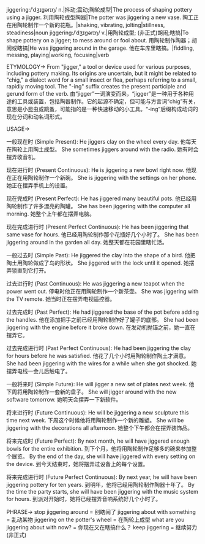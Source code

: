 jiggering:/ˈdʒɪɡərɪŋ/
n.|抖动;震动;陶轮成型|The process of shaping pottery using a jigger. 利用陶轮成型陶器|The potter was jiggering a new vase. 陶工正在用陶轮制作一个新的花瓶。|shaking, vibrating, jolting|stillness, steadiness|noun
jiggering:/ˈdʒɪɡərɪŋ/
v.|用陶轮成型; (非正式)胡闹;瞎搞|To shape pottery on a jigger; to mess around or fool about.  用陶轮制作陶器；胡闹或瞎搞|He was jiggering around in the garage. 他在车库里瞎搞。|fiddling, messing, playing|working, focusing|verb

ETYMOLOGY->
From "jigger," a tool or device used for various purposes, including pottery making.  Its origins are uncertain, but it might be related to "chig," a dialect word for a small insect or flea, perhaps referring to a small, rapidly moving tool.  The "-ing" suffix creates the present participle and gerund form of the verb. 由“jigger”一词演变而来，“jigger”是一种用于各种用途的工具或装置，包括陶器制作。它的起源不确定，但可能与方言词“chig”有关，意思是小昆虫或跳蚤，可能指的是一种快速移动的小工具。“-ing”后缀构成动词的现在分词和动名词形式。


USAGE->

一般现在时 (Simple Present):
He jiggers clay on the wheel every day.  他每天在陶轮上用陶土成型。
She sometimes jiggers around with the radio. 她有时会摆弄收音机。

现在进行时 (Present Continuous):
He is jiggering a new bowl right now. 他现在正在用陶轮制作一个新碗。
She is jiggering with the settings on her phone.  她正在摆弄手机上的设置。

现在完成时 (Present Perfect):
He has jiggered many beautiful pots. 他已经用陶轮制作了许多漂亮的陶罐。
She has been jiggering with the computer all morning. 她整个上午都在摆弄电脑。

现在完成进行时 (Present Perfect Continuous):
He has been jiggering that same vase for hours. 他已经用陶轮制作那个花瓶好几个小时了。
She has been jiggering around in the garden all day. 她整天都在花园里瞎忙活。

一般过去时 (Simple Past):
He jiggered the clay into the shape of a bird. 他把陶土用陶轮做成了鸟的形状。
She jiggered with the lock until it opened. 她摆弄锁直到它打开。

过去进行时 (Past Continuous):
He was jiggering a new teapot when the power went out.  停电时他正在用陶轮制作一个新茶壶。
She was jiggering with the TV remote.  她当时正在摆弄电视遥控器。

过去完成时 (Past Perfect):
He had jiggered the base of the pot before adding the handles.  他在添加把手之前已经用陶轮制作好了罐子的底部。
She had been jiggering with the engine before it broke down. 在发动机抛锚之前，她一直在摆弄它。


过去完成进行时 (Past Perfect Continuous):
He had been jiggering the clay for hours before he was satisfied. 他花了几个小时用陶轮制作陶土才满意。
She had been jiggering with the wires for a while when she got shocked. 她摆弄电线一会儿后触电了。

一般将来时 (Simple Future):
He will jigger a new set of plates next week. 他下周将用陶轮制作一套新的盘子。
She will jigger around with the new software tomorrow. 她明天会摆弄一下新软件。


将来进行时 (Future Continuous):
He will be jiggering a new sculpture this time next week.  下周这个时候他将用陶轮制作一个新的雕塑。
She will be jiggering with the decorations all afternoon.  她整个下午都会在摆弄装饰品。


将来完成时 (Future Perfect):
By next month, he will have jiggered enough bowls for the entire exhibition. 到下个月，他将用陶轮制作足够多的碗来参加整个展览。
By the end of the day, she will have jiggered with every setting on the device. 到今天结束时，她将摆弄过设备上的每个设置。


将来完成进行时 (Future Perfect Continuous):
By next year, he will have been jiggering pottery for ten years. 到明年，他将已经用陶轮制作陶器十年了。
By the time the party starts, she will have been jiggering with the music system for hours.  到派对开始时，她将已经摆弄音响系统好几个小时了。


PHRASE->
stop jiggering around = 别瞎闹了
jiggering about with something = 乱动某物
jiggering on the potter's wheel = 在陶轮上成型
what are you jiggering about with now? = 你现在又在瞎搞什么？
keep jiggering = 继续努力 (非正式)
